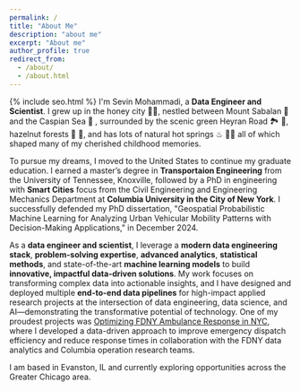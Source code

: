 ```yaml
---
permalink: /
title: "About Me"
description: "about me"
excerpt: "About me"
author_profile: true
redirect_from: 
  - /about/
  - /about.html
---
```

{% include seo.html %}
I'm Sevin Mohammadi, a **Data Engineer and Scientist**. I grew up in the honey city 🍯🐝, nestled between Mount Sabalan 🗻 and the Caspian Sea 🌊 , surrounded by the scenic green Heyran Road 🏞 🍃, hazelnut forests 🌳 🌰, and has lots of natural hot springs ♨ 🏊‍♀️ all of which shaped many of my cherished childhood memories.

To pursue my dreams, I moved to the United States to continue my graduate education. I earned a master’s degree in **Transportaion Engineering** from the University of Tennessee, Knoxville, followed by a PhD in engineering with **Smart Cities** focus from the Civil Engineering and Engineering Mechanics Department at **Columbia University in the City of New York**. I successfully defended my PhD dissertation, "Geospatial Probabilistic Machine Learning for Analyzing Urban Vehicular Mobility Patterns with Decision-Making Applications," in December 2024.


As a **data engineer and scientist**, I leverage a **modern data engineering stack**, **problem-solving expertise**, **advanced analytics**, **statistical methods**, and state-of-the-art **machine learning models** to build **innovative, impactful data-driven solutions**. My work focuses on transforming complex data into actionable insights, and I have designed and deployed multiple **end-to-end data pipelines** for high-impact applied research projects at the intersection of data engineering, data science, and AI—demonstrating the transformative potential of technology. One of my proudest projects was [Optimizing FDNY Ambulance Response in NYC](https://www.engineering.columbia.edu/about/news/optimizing-fdny-ambulance-response), where I developed a data-driven approach to improve emergency dispatch efficiency and reduce response times in collaboration with the FDNY data analytics and Columbia operation research teams.

I am based in Evanston, IL and currently exploring opportunities across the Greater Chicago area.

